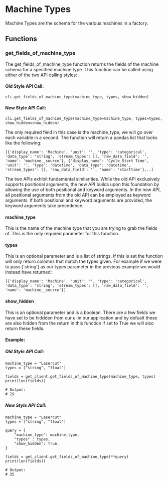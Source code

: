 # Machine Types
Machine Types are the schema for the various machines in a factory. 

## Functions

### get_fields_of_machine_type
The get_fields_of_machine_type function returns the fields of the machine schema for a specified machine type. This function can be called using either of the two API calling styles:

#### Old Style API Call:
```
cli.get_fields_of_machine_type(machine_type, types, show_hidden)
```

#### New Style API Call:
```
cli.get_fields_of_machine_type(machine_type=machine_type, types=types, show_hidden=show_hidden)
```

The only required field in this case is the machine_type, we will go over each variable in a second.  The function will return a pandas list that looks like the following:
```
[{'display_name': 'Machine', 'unit': '', 'type': 'categorical', 'data_type': 'string', 'stream_types': [], 'raw_data_field': '', 'name': 'machine__source'}, {'display_name': 'Cycle Start Time', 'unit': '', 'type': 'datetime', 'data_type': 'datetime', 'stream_types': [], 'raw_data_field': '', 'name': 'starttime'},..]
```

The two APIs exhibit fundamental similarities. While the old API exclusively supports positional arguments, the new API builds upon this foundation by allowing the use of both positional and keyword arguments. In the new API, all positional arguments from the old API can be employed as keyword arguments. If both positional and keyword arguments are provided, the keyword arguments take precedence.

#### machine_type
This is the name of the machine type that you are trying to grab the fields of.  This is the only required parameter for this function.

#### types
This is an optional parameter and is a list of strings.  If this is set the function will only return colomns that match the types given.  For example if we were to pass ['string'] as our types parameter in the previous example we would instead have returned:
```
[{'display_name': 'Machine', 'unit': '', 'type': 'categorical', 'data_type': 'string', 'stream_types': [], 'raw_data_field': '', 'name': 'machine__source'}]
```

#### show_hidden
This is an optional parameter and is a boolean.  There are a few fields we have set to be hiddden from our ui in our application and by defualt these are also hidden from the return in this function if set to True we will also return these fields.

#### Example:

##### Old Style API Call:
```
machine_type = "Lasercut"
types = ["string", "float"]

fields = get_client.get_fields_of_machine_type(machine_type, types)
print(len(fields))

# Output:
# 29
```

##### New Style API Call:
```
machine_type = "Lasercut"
types = ["string", "float"]

query = {
    "machine_type": machine_type,
    "types" : types,
    "show_hidden": True,
}

fields = get_client.get_fields_of_machine_type(**query)
print(len(fields))

# Output:
# 35
```

